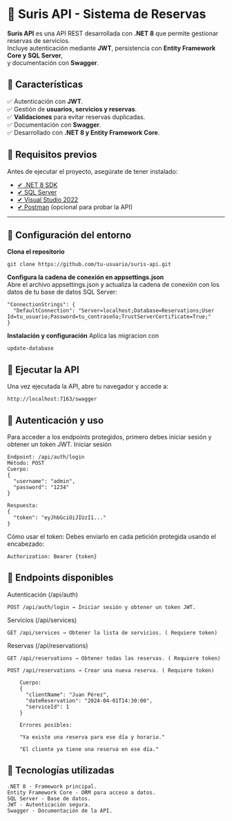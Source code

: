 # 🏥 Suris API - Sistema de Reservas  

**Suris API** es una API REST desarrollada con **.NET 8** que permite gestionar reservas de servicios.  
Incluye autenticación mediante **JWT**, persistencia con **Entity Framework Core y SQL Server**,  
y documentación con **Swagger**.

## 📌 Características  
✅ Autenticación con **JWT**.  
✅ Gestión de **usuarios, servicios y reservas**.  
✅ **Validaciones** para evitar reservas duplicadas.  
✅ Documentación con **Swagger**.  
✅ Desarrollado con **.NET 8 y Entity Framework Core**.  

## 📌 Requisitos previos  

Antes de ejecutar el proyecto, asegúrate de tener instalado:  

- [✔ .NET 8 SDK](https://dotnet.microsoft.com/en-us/download/dotnet/7.0)  
- [✔ SQL Server](https://www.microsoft.com/en-us/sql-server/sql-server-downloads)  
- [✔ Visual Studio 2022](https://visualstudio.microsoft.com/)
- [✔ Postman](https://www.postman.com/) (opcional para probar la API)  

---

## 📌 Configuración del entorno  

**Clona el repositorio**  
    
    git clone https://github.com/tu-usuario/suris-api.git

**Configura la cadena de conexión en appsettings.json**  
Abre el archivo appsettings.json y actualiza la cadena de conexión con los datos de tu base de datos SQL Server:

    "ConnectionStrings": {
      "DefaultConnection": "Server=localhost;Database=Reservations;User Id=tu_usuario;Password=tu_contraseña;TrustServerCertificate=True;"
    }

**Instalación y configuración** 
Aplica las migracion con 

    update-database

## 📌 Ejecutar la API
Una vez ejecutada la API, abre tu navegador y accede a:

    http://localhost:7163/swagger

## 📌 Autenticación y uso
Para acceder a los endpoints protegidos, primero debes iniciar sesión y obtener un token JWT.
Iniciar sesión

    Endpoint: /api/auth/login
    Método: POST
    Cuerpo:
    {
      "username": "admin",
      "password": "1234"
    }
    
    Respuesta:
    {
      "token": "eyJhbGciOiJIUzI1..."
    }

Cómo usar el token:
Debes enviarlo en cada petición protegida usando el encabezado:

    Authorization: Bearer {token}

## 📌 Endpoints disponibles
Autenticación (/api/auth)

    POST /api/auth/login → Iniciar sesión y obtener un token JWT.

Servicios (/api/services)

    GET /api/services → Obtener la lista de servicios. ( Requiere token)

Reservas (/api/reservations)

    GET /api/reservations → Obtener todas las reservas. ( Requiere token)

    POST /api/reservations → Crear una nueva reserva. ( Requiere token)

        Cuerpo:
        {
          "clientName": "Juan Pérez",
          "dateReservation": "2024-04-01T14:30:00",
          "serviceId": 1
        }

        Errores posibles:

        "Ya existe una reserva para ese día y horario."

        "El cliente ya tiene una reserva en ese día."

## 📌 Tecnologías utilizadas

    .NET 8 - Framework principal.
    Entity Framework Core - ORM para acceso a datos.
    SQL Server - Base de datos.
    JWT - Autenticación segura.
    Swagger - Documentación de la API.
